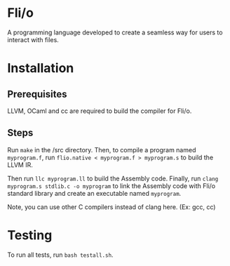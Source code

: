 # Fli/o
A programming language developed to create a seamless way for users to interact with files.

# Installation

## Prerequisites

LLVM, OCaml and cc are required to build the compiler for Fli/o.

## Steps

Run `make` in the /src directory. Then, to compile a program named `myprogram.f`, run `flio.native < myprogram.f > myprogram.s` to build the LLVM IR.

Then run `llc myprogram.ll` to build the Assembly code. Finally, run `clang myprogram.s stdlib.c -o myprogram` to link the Assembly code with Fli/o standard library and create an executable named `myprogram`.

Note, you can use other C compilers instead of clang here. (Ex: gcc, cc)

# Testing

To run all tests, run `bash testall.sh`.

